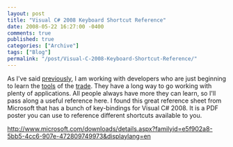 ```yaml
---
layout: post
title: "Visual C# 2008 Keyboard Shortcut Reference"
date: 2008-05-22 16:27:00 -0400
comments: true
published: true
categories: ["Archive"]
tags: ["Blog"]
permalink: "/post/Visual-C-2008-Keyboard-Shortcut-Reference/"
---
```

<!-- more -->



<p>As I've said <a href="/post/Differences-Between-Structures-and-Classes-in-C.aspx" target="_blank">previously</a>, I am working with developers who are just beginning to learn the <a href="http://en.wikipedia.org/wiki/Microsoft_Visual_Studio" target="_blank">tools</a> of the <a href="http://en.wikipedia.org/wiki/SQL_Server_Management_Studio" target="_blank">trade</a>. They have a long way to go working with plenty of applications. All people always have more they can learn, so I'll pass along a useful reference here. I found this great reference sheet from Microsoft that has a bunch of key-bindings for Visual C# 2008. It is a PDF poster you can use to reference different shortcuts available to you.</p>
<p><a title="http://www.microsoft.com/downloads/details.aspx?familyid=e5f902a8-5bb5-4cc6-907e-472809749973&amp;displaylang=en" href="http://www.microsoft.com/downloads/details.aspx?familyid=e5f902a8-5bb5-4cc6-907e-472809749973&amp;displaylang=en">http://www.microsoft.com/downloads/details.aspx?familyid=e5f902a8-5bb5-4cc6-907e-472809749973&amp;displaylang=en</a></p>

